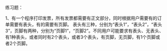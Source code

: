 练习题：

1、有一个程序打印发票，所有发票都需要有正文部分，同时根据用户需要有的订单需要有表头，有的需要有页脚。 表头有三种，分别为“表头1”，“表头2”，“表头3”，页脚有两种，分别为“页脚1”，“页脚2”。不同用户可能要求有表头、无表头、有1种表头，或者同时有2个表头，或者3个表头，有页脚，无页脚，有1个页脚或者2个页脚。